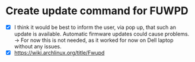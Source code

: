 # Create update command for FUWPD
* [x] I think it would be best to inform the user, via pop up, that such an update is available.
  Automatic firmware updates could cause problems.
  -> For now this is not needed, as it worked for now on Dell laptop without any issues.
* [x] https://wiki.archlinux.org/title/Fwupd